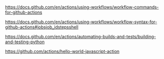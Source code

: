 https://docs.github.com/en/actions/using-workflows/workflow-commands-for-github-actions

https://docs.github.com/en/actions/using-workflows/workflow-syntax-for-github-actions#jobsjob_idstepsshell

https://docs.github.com/en/actions/automating-builds-and-tests/building-and-testing-python

https://github.com/actions/hello-world-javascript-action 